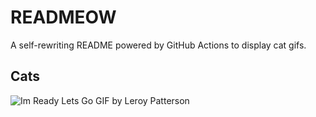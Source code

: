 # READMEOW

A self-rewriting README powered by GitHub Actions to display cat gifs.

## Cats

![Im Ready Lets Go GIF by Leroy Patterson](https://media4.giphy.com/media/CjmvTCZf2U3p09Cn0h/200.gif?cid=9acd02dadhipzde6tfrn28gu43652sh6gyzjz5rk13btgdoa&ep=v1_gifs_search&rid=200.gif&ct=g)
